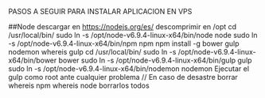 PASOS A SEGUIR PARA INSTALAR APLICACION EN VPS

##Node
descargar en https://nodejs.org/es/
descomprimir en /opt
cd /usr/local/bin/
sudo ln -s /opt/node-v6.9.4-linux-x64/bin/node node
sudo ln -s /opt/node-v6.9.4-linux-x64/bin/npm npm
npm install -g bower gulp nodemon
whereis gulp
cd /usr/local/bin/
sudo ln -s /opt/node-v6.9.4-linux-x64/bin/bower bower
sudo ln -s /opt/node-v6.9.4-linux-x64/bin/gulp gulp
sudo ln -s /opt/node-v6.9.4-linux-x64/bin/nodemon nodemon
Ejecutar el gulp como root ante cualquier problema
// En caso de desastre borrar
whereis npm
whereis node
borrarlos todos
